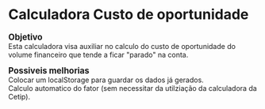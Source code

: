 # Calculadora Custo de oportunidade

<big><b>Objetivo</b></big><br>
Esta calculadora visa auxiliar no calculo do custo de oportunidade do volume financeiro que tende a ficar "parado" na conta.

<big><b>Possiveis melhorias</b></big><br>
Colocar um localStorage para guardar os dados já gerados.<br>
Calculo automatico do fator (sem necessitar da utilziação da calculadora da Cetip).

